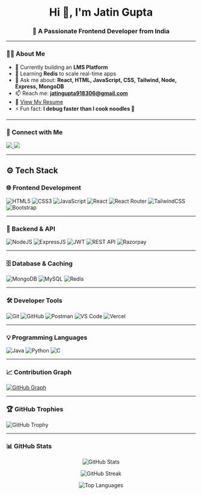 <h1 align="center">Hi 👋, I'm Jatin Gupta</h1>
<h3 align="center">🚀 A Passionate Frontend Developer from India</h3>

---

### 👨‍💻 About Me

- 🔭 Currently building an **LMS Platform**
- 🌱 Learning **Redis** to scale real-time apps
- 💬 Ask me about: **React, HTML, JavaScript, CSS, Tailwind, Node, Express, MongoDB**
- 📫 Reach me: **jatingupta918306@gmail.com**
- 📄 [View My Resume](https://drive.google.com/file/d/1DHF3JtJYZPh45wY6bX5F2fQZmeA1Amnx/view?usp=sharing)
- ⚡ Fun fact: **I debug faster than I cook noodles 🍜**

---

### 🔗 Connect with Me

<p align="left">
  <a href="https://twitter.com/jatinn9026" target="_blank">
    <img src="https://img.shields.io/badge/Twitter-%231DA1F2.svg?style=for-the-badge&logo=Twitter&logoColor=white" />
  </a>
  <a href="https://linkedin.com/in/jatin-gupta" target="_blank">
    <img src="https://img.shields.io/badge/LinkedIn-%230077B5.svg?style=for-the-badge&logo=linkedin&logoColor=white" />
  </a>
</p>

---


## ⚙️ Tech Stack

### 🌐 Frontend Development
![HTML5](https://img.shields.io/badge/HTML5-E34F26?style=flat-square&logo=html5&logoColor=white)
![CSS3](https://img.shields.io/badge/CSS3-1572B6?style=flat-square&logo=css3&logoColor=white)
![JavaScript](https://img.shields.io/badge/JavaScript-F7DF1E?style=flat-square&logo=javascript&logoColor=black)
![React](https://img.shields.io/badge/React-20232A?style=flat-square&logo=react&logoColor=61DAFB)
![React Router](https://img.shields.io/badge/React%20Router-CA4245?style=flat-square&logo=react-router&logoColor=white)
![TailwindCSS](https://img.shields.io/badge/TailwindCSS-06B6D4?style=flat-square&logo=tailwind-css&logoColor=white)
![Bootstrap](https://img.shields.io/badge/Bootstrap-7952B3?style=flat-square&logo=bootstrap&logoColor=white)

---

### 🧰 Backend & API
![NodeJS](https://img.shields.io/badge/Node.js-339933?style=flat-square&logo=node.js&logoColor=white)
![ExpressJS](https://img.shields.io/badge/Express.js-000000?style=flat-square&logo=express&logoColor=white)
![JWT](https://img.shields.io/badge/JWT-black?style=flat-square&logo=jsonwebtokens&logoColor=white)
![REST API](https://img.shields.io/badge/REST-API-%23000000.svg?style=flat-square&logo=fastapi&logoColor=white)
![Razorpay](https://img.shields.io/badge/Razorpay-02042B?style=flat-square&logo=razorpay&logoColor=white)

---

### 🗄️ Database & Caching
![MongoDB](https://img.shields.io/badge/MongoDB-4EA94B?style=flat-square&logo=mongodb&logoColor=white)
![MySQL](https://img.shields.io/badge/MySQL-00758F?style=flat-square&logo=mysql&logoColor=white)
![Redis](https://img.shields.io/badge/Redis-DC382D?style=flat-square&logo=redis&logoColor=white)

---

### 🛠️ Developer Tools
![Git](https://img.shields.io/badge/Git-F05032?style=flat-square&logo=git&logoColor=white)
![GitHub](https://img.shields.io/badge/GitHub-181717?style=flat-square&logo=github&logoColor=white)
![Postman](https://img.shields.io/badge/Postman-FF6C37?style=flat-square&logo=postman&logoColor=white)
![VS Code](https://img.shields.io/badge/VSCode-007ACC?style=flat-square&logo=visual-studio-code&logoColor=white)
![Vercel](https://img.shields.io/badge/Vercel-000000?style=flat-square&logo=vercel&logoColor=white)

---

### 💡 Programming Languages
![Java](https://img.shields.io/badge/Java-ED8B00?style=flat-square&logo=java&logoColor=white)
![Python](https://img.shields.io/badge/Python-3776AB?style=flat-square&logo=python&logoColor=white)
![C](https://img.shields.io/badge/C-00599C?style=flat-square&logo=c&logoColor=white)


---

### 📈 Contribution Graph

[![GitHub Graph](https://github-readme-activity-graph.vercel.app/graph?username=jatin9026&theme=tokyo-night&bg_color=0d1117&hide_border=true)](https://github.com/ashutosh00710/github-readme-activity-graph)

---

### 🏆 GitHub Trophies

![GitHub Trophy](https://github-profile-trophy.vercel.app/?username=jatin9026&theme=algolia&margin-w=20&no-frame=false)

---

### 📊 GitHub Stats

<p align="center">
  <img src="https://github-readme-stats.vercel.app/api?username=jatin9026&show_icons=true&theme=tokyonight" alt="GitHub Stats" />
</p>

<p align="center">
  <img src="https://github-readme-streak-stats.herokuapp.com/?user=jatin9026&theme=tokyonight" alt="GitHub Streak" />
</p>

<p align="center">
  <img src="https://github-readme-stats.vercel.app/api/top-langs/?username=jatin9026&layout=compact&theme=tokyonight" alt="Top Languages" />
</p>
